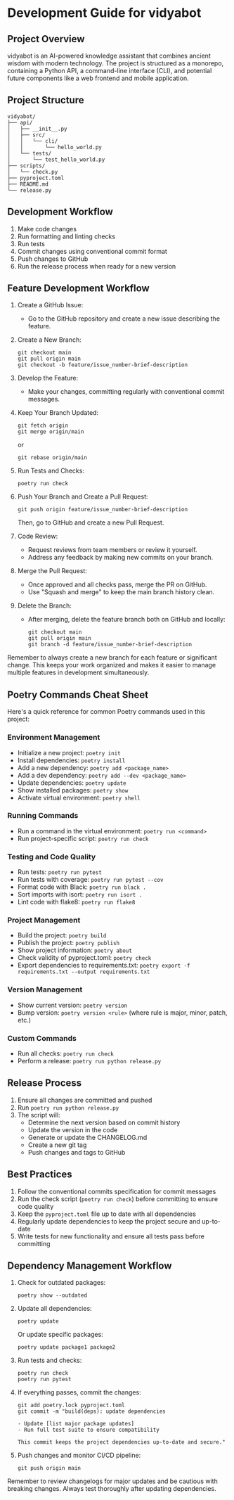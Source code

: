 # Development Guide for vidyabot

## Project Overview

vidyabot is an AI-powered knowledge assistant that combines ancient wisdom with modern technology. The project is structured as a monorepo, containing a Python API, a command-line interface (CLI), and potential future components like a web frontend and mobile application.

## Project Structure

```
vidyabot/
├── api/
│   ├── __init__.py
│   ├── src/
│   │   └── cli/
│   │       └── hello_world.py
│   └── tests/
│       └── test_hello_world.py
├── scripts/
│   └── check.py
├── pyproject.toml
├── README.md
└── release.py
```

## Development Workflow

1. Make code changes
2. Run formatting and linting checks
3. Run tests
4. Commit changes using conventional commit format
5. Push changes to GitHub
6. Run the release process when ready for a new version

## Feature Development Workflow

1. Create a GitHub Issue:
   - Go to the GitHub repository and create a new issue describing the feature.

2. Create a New Branch:
   ```
   git checkout main
   git pull origin main
   git checkout -b feature/issue_number-brief-description
   ```

3. Develop the Feature:
   - Make your changes, committing regularly with conventional commit messages.

4. Keep Your Branch Updated:
   ```
   git fetch origin
   git merge origin/main
   ```
   or
   ```
   git rebase origin/main
   ```

5. Run Tests and Checks:
   ```
   poetry run check
   ```

6. Push Your Branch and Create a Pull Request:
   ```
   git push origin feature/issue_number-brief-description
   ```
   Then, go to GitHub and create a new Pull Request.

7. Code Review:
   - Request reviews from team members or review it yourself.
   - Address any feedback by making new commits on your branch.

8. Merge the Pull Request:
   - Once approved and all checks pass, merge the PR on GitHub.
   - Use "Squash and merge" to keep the main branch history clean.

9. Delete the Branch:
   - After merging, delete the feature branch both on GitHub and locally:
     ```
     git checkout main
     git pull origin main
     git branch -d feature/issue_number-brief-description
     ```

Remember to always create a new branch for each feature or significant change. This keeps your work organized and makes it easier to manage multiple features in development simultaneously.

## Poetry Commands Cheat Sheet

Here's a quick reference for common Poetry commands used in this project:

### Environment Management
- Initialize a new project: `poetry init`
- Install dependencies: `poetry install`
- Add a new dependency: `poetry add <package_name>`
- Add a dev dependency: `poetry add --dev <package_name>`
- Update dependencies: `poetry update`
- Show installed packages: `poetry show`
- Activate virtual environment: `poetry shell`

### Running Commands
- Run a command in the virtual environment: `poetry run <command>`
- Run project-specific script: `poetry run check`

### Testing and Code Quality
- Run tests: `poetry run pytest`
- Run tests with coverage: `poetry run pytest --cov`
- Format code with Black: `poetry run black .`
- Sort imports with isort: `poetry run isort .`
- Lint code with flake8: `poetry run flake8`

### Project Management
- Build the project: `poetry build`
- Publish the project: `poetry publish`
- Show project information: `poetry about`
- Check validity of pyproject.toml: `poetry check`
- Export dependencies to requirements.txt: `poetry export -f requirements.txt --output requirements.txt`

### Version Management
- Show current version: `poetry version`
- Bump version: `poetry version <rule>` (where rule is major, minor, patch, etc.)

### Custom Commands
- Run all checks: `poetry run check`
- Perform a release: `poetry run python release.py`

## Release Process

1. Ensure all changes are committed and pushed
2. Run `poetry run python release.py`
3. The script will:
   - Determine the next version based on commit history
   - Update the version in the code
   - Generate or update the CHANGELOG.md
   - Create a new git tag
   - Push changes and tags to GitHub

## Best Practices

1. Follow the conventional commits specification for commit messages
2. Run the check script (`poetry run check`) before committing to ensure code quality
3. Keep the `pyproject.toml` file up to date with all dependencies
4. Regularly update dependencies to keep the project secure and up-to-date
5. Write tests for new functionality and ensure all tests pass before committing

## Dependency Management Workflow

1. Check for outdated packages:
   ```
   poetry show --outdated
   ```

2. Update all dependencies:
   ```
   poetry update
   ```
   Or update specific packages:
   ```
   poetry update package1 package2
   ```

3. Run tests and checks:
   ```
   poetry run check
   poetry run pytest
   ```

4. If everything passes, commit the changes:
   ```
   git add poetry.lock pyproject.toml
   git commit -m "build(deps): update dependencies

   - Update [list major package updates]
   - Run full test suite to ensure compatibility
   
   This commit keeps the project dependencies up-to-date and secure."
   ```

5. Push changes and monitor CI/CD pipeline:
   ```
   git push origin main
   ```

Remember to review changelogs for major updates and be cautious with breaking changes. Always test thoroughly after updating dependencies.
